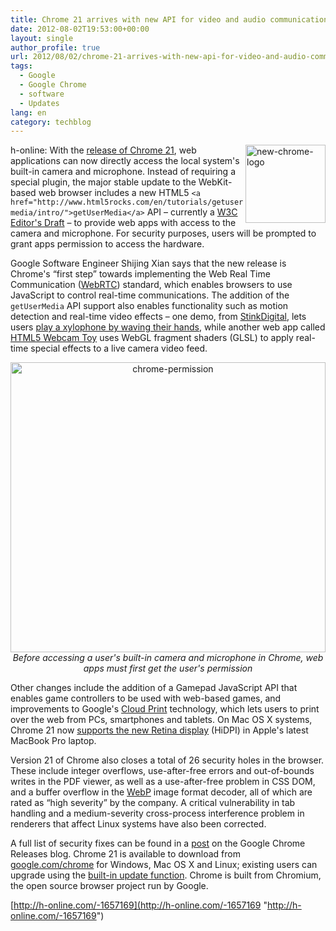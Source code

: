 ```yaml
---
title: Chrome 21 arrives with new API for video and audio communication
date: 2012-08-02T19:53:00+00:00
layout: single
author_profile: true
url: 2012/08/02/chrome-21-arrives-with-new-api-for-video-and-audio-communication/
tags:
  - Google
  - Google Chrome
  - software
  - Updates
lang: en
category: techblog
---
```

<a href="http://lh5.ggpht.com/-2E06ei7wjEo/UBrTXKPuvtI/AAAAAAAAGxw/qomp-xpQ_pM/s1600-h/new-chrome-logo%25255B2%25255D.png" target="_blank"><img title="new-chrome-logo" border="0" alt="new-chrome-logo" align="right" src="http://lh6.ggpht.com/-2EmMc9Ve3t4/UBrTZNd7lgI/AAAAAAAAGx4/Vu4J4XG059g/new-chrome-logo_thumb.png?imgmax=800" width="128" height="125" /></a>h-online: With the [release of Chrome 21](http://chrome.blogspot.com/2012/07/new-senses-for-web.html), web applications can now directly access the local system's built-in camera and microphone. Instead of requiring a special plugin, the major stable update to the WebKit-based web browser includes a new HTML5 `<a href="http://www.html5rocks.com/en/tutorials/getusermedia/intro/">getUserMedia</a>` API – currently a [W3C Editor's Draft](http://dev.w3.org/2011/webrtc/editor/getusermedia.html) – to provide web apps with access to the camera and microphone. For security purposes, users will be prompted to grant apps permission to access the hardware. 

Google Software Engineer Shijing Xian says that the new release is Chrome's “first step” towards implementing the Web Real Time Communication ([WebRTC](http://www.webrtc.org/)) standard, which enables browsers to use JavaScript to control real-time communications. The addition of the `getUserMedia` API support also enables functionality such as motion detection and real-time video effects – one demo, from [StinkDigital](http://www.stinkdigital.com/), lets users [play a xylophone by waving their hands](http://www.soundstep.com/blog/experiments/jsdetection/), while another web app called [HTML5 Webcam Toy](http://neave.com/webcam/html5/) uses WebGL fragment shaders (GLSL) to apply real-time special effects to a live camera video feed. 

<p align="center">
  <a href="http://lh6.ggpht.com/-9KBypd1Bgu0/UBrTd0a0IeI/AAAAAAAAGyA/0NBiLUON_4g/s1600-h/chrome-permission%25255B2%25255D.jpg" target="_blank"><img title="chrome-permission" border="0" alt="chrome-permission" src="http://lh5.ggpht.com/-h1HRueuHJSE/UBrTlbTJEMI/AAAAAAAAGyI/rLoldbBZ3sM/chrome-permission_thumb%25255B2%25255D.jpg?imgmax=800" width="504" height="464" /></a><em>Before accessing a user's built-in camera and microphone in Chrome, web apps must first get the user's permission</em>
</p>

Other changes include the addition of a Gamepad JavaScript API that enables game controllers to be used with web-based games, and improvements to Google's [Cloud Print](http://www.google.com/cloudprint/learn/) technology, which lets users to print over the web from PCs, smartphones and tablets. On Mac OS X systems, Chrome 21 now [supports the new Retina display](http://chrome.blogspot.com/2012/06/chrome-and-new-shiny.html) (HiDPI) in Apple's latest MacBook Pro laptop. 

Version 21 of Chrome also closes a total of 26 security holes in the browser. These include integer overflows, use-after-free errors and out-of-bounds writes in the PDF viewer, as well as a use-after-free problem in CSS DOM, and a buffer overflow in the [WebP](https://developers.google.com/speed/webp/) image format decoder, all of which are rated as “high severity” by the company. A critical vulnerability in tab handling and a medium-severity cross-process interference problem in renderers that affect Linux systems have also been corrected. 

A full list of security fixes can be found in a [post](http://googlechromereleases.blogspot.com/2012/07/stable-channel-release.html) on the Google Chrome Releases blog. Chrome 21 is available to download from [google.com/chrome](http://www.google.com/chrome) for Windows, Mac OS X and Linux; existing users can upgrade using the [built-in update function](http://support.google.com/chrome/bin/answer.py?hl=en&answer=95414). Chrome is built from Chromium, the open source browser project run by Google. 

[http://h-online.com/-1657169](http://h-online.com/-1657169 "http://h-online.com/-1657169")